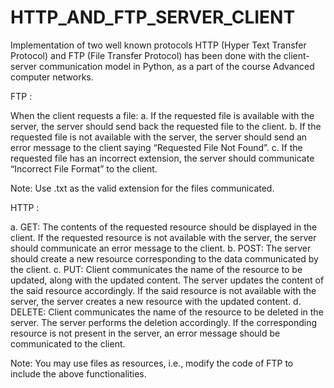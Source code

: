 # HTTP_AND_FTP_SERVER_CLIENT
 Implementation of two well known protocols HTTP (Hyper Text Transfer Protocol) and FTP (File Transfer Protocol) has been done with the client-server communication model in Python, as a part of the course Advanced computer networks.

FTP :

When the client requests a file:
a. If the requested file is available with the server, the server should send back the requested file
to the client.
b. If the requested file is not available with the server, the server should send an error message
to the client saying “Requested File Not Found”.
c. If the requested file has an incorrect extension, the server should communicate “Incorrect File
Format” to the client.

Note: Use .txt as the valid extension for the files communicated.

HTTP :

a. GET: The contents of the requested resource should be displayed in the client. If the requested
resource is not available with the server, the server should communicate an error message to
the client.
b. POST: The server should create a new resource corresponding to the data communicated by
the client.
c. PUT: Client communicates the name of the resource to be updated, along with the updated
content. The server updates the content of the said resource accordingly. If the said resource
is not available with the server, the server creates a new resource with the updated content.
d. DELETE: Client communicates the name of the resource to be deleted in the server. The server
performs the deletion accordingly. If the corresponding resource is not present in the server,
an error message should be communicated to the client.

Note: You may use files as resources, i.e., modify the code of FTP to include the above
functionalities.